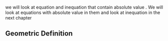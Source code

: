 we will  look at equation  and   inequation  that  contain absolute value .  We  will  look  at equations  with  absolute  value in them  and  look  at inequation in the next chapter 
## Geometric Definition 


